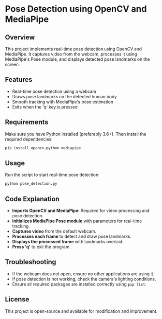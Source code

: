 # Pose Detection using OpenCV and MediaPipe

## Overview
This project implements real-time pose detection using OpenCV and MediaPipe. It captures video from the webcam, processes it using MediaPipe's Pose module, and displays detected pose landmarks on the screen.

## Features
- Real-time pose detection using a webcam
- Draws pose landmarks on the detected human body
- Smooth tracking with MediaPipe's pose estimation
- Exits when the 'q' key is pressed

## Requirements
Make sure you have Python installed (preferably 3.6+). Then install the required dependencies:

```sh
pip install opencv-python mediapipe
```

## Usage
Run the script to start real-time pose detection:

```sh
python pose_detection.py
```

## Code Explanation
- **Imports OpenCV and MediaPipe**: Required for video processing and pose detection.
- **Initializes MediaPipe Pose module** with parameters for real-time tracking.
- **Captures video** from the default webcam.
- **Processes each frame** to detect and draw pose landmarks.
- **Displays the processed frame** with landmarks overlaid.
- **Press 'q'** to exit the program.

## Troubleshooting
- If the webcam does not open, ensure no other applications are using it.
- If pose detection is not working, check the camera's lighting conditions.
- Ensure all required packages are installed correctly using `pip list`.

## License
This project is open-source and available for modification and improvement.

